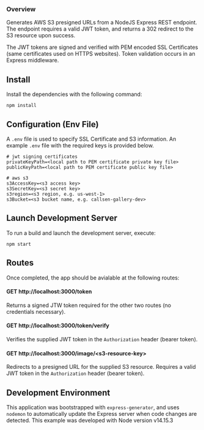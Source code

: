### Overview

Generates AWS S3 presigned URLs from a NodeJS Express REST endpoint. The endpoint requires a valid JWT token, and returns a 302 redirect to the S3 resource upon success.

The JWT tokens are signed and verified with PEM encoded SSL Certificates (same certificates used on HTTPS websites). Token validation occurs in an Express middleware.

## Install

Install the dependencies with the following command:

`npm install`

## Configuration (Env File)

A `.env` file is used to specify SSL Certificate and S3 information. An example `.env` file with the required keys is provided below.

```
# jwt signing certificates
privateKeyPath=<local path to PEM certificate private key file>
publicKeyPath=<local path to PEM certificate public key file>

# aws s3
s3AccessKey=<s3 access key>
s3SecretKey=<s3 secret key>
s3region=<s3 region, e.g. us-west-1>
s3Bucket=<s3 bucket name, e.g. callsen-gallery-dev>
```

## Launch Development Server

To run a build and launch the development server, execute:

`npm start`

## Routes

Once completed, the app should be avialable at the following routes:

#### GET http://localhost:3000/token

Returns a signed JTW token required for the other two routes (no credentials necessary).

#### GET http://localhost:3000/token/verify

Verifies the supplied JWT token in the `Authorization` header (bearer token).

#### GET http://localhost:3000/image/<s3-resource-key&gt;

Redirects to a presigned URL for the supplied S3 resource. Requires a valid JWT token in the `Authorization` header (bearer token).

## Development Environment

This application was bootstrapped with `express-generator`, and uses `nodemon` to automatically update the Express server when code changes are detected. This example was developed with Node version v14.15.3
